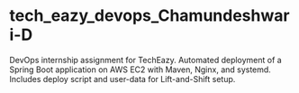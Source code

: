 # tech_eazy_devops_Chamundeshwari-D
DevOps internship assignment for TechEazy.   Automated deployment of a Spring Boot application on AWS EC2 with Maven, Nginx, and systemd.   Includes deploy script and user-data for Lift-and-Shift setup.
